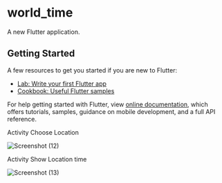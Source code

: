 # world_time

A new Flutter application.

## Getting Started

A few resources to get you started if  you are new to Flutter:

- [Lab: Write your first Flutter app](https://flutter.dev/docs/get-started/codelab)
- [Cookbook: Useful Flutter samples](https://flutter.dev/docs/cookbook)

For help getting started with Flutter, view
[online documentation](https://flutter.dev/docs), which offers tutorials,
samples, guidance on mobile development, and a full API reference.

Activity Choose Location

![Screenshot (12)](https://user-images.githubusercontent.com/48525663/193412147-805c015b-f983-40fe-b242-9d24caad1625.png)


Activity Show Location time

![Screenshot (13)](https://user-images.githubusercontent.com/48525663/193412158-689f1c2a-adb4-458f-a128-54b0cbddd7b9.png)



